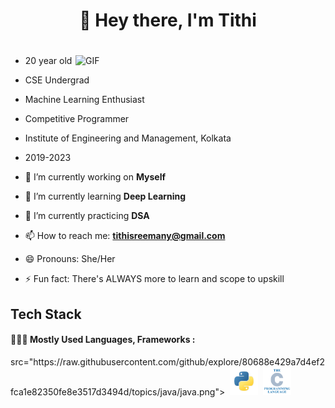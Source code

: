 ### <h1 align="center"> 👋 Hey there, I'm Tithi <h1>
<img align="right" alt="GIF" src="https://media.giphy.com/media/xUA7bdpLxQhsSQdyog/giphy.gif" width="400px" />  
<div></div>

- 20 year old
- CSE Undergrad
- Machine Learning Enthusiast
- Competitive Programmer
- Institute of Engineering and Management, Kolkata
- 2019-2023

- 🔭 I’m currently working on **Myself**
- 🌱 I’m currently learning **Deep Learning**
- 👯 I’m currently practicing **DSA**
- 📫 How to reach me: **tithisreemany@gmail.com**
- 😄 Pronouns: She/Her
- ⚡ Fun fact: There's ALWAYS more to learn and scope to upskill

## Tech Stack
#### 👨🏻‍💻 Mostly Used Languages, Frameworks :
<p align="left">
src="https://raw.githubusercontent.com/github/explore/80688e429a7d4ef2fca1e82350fe8e3517d3494d/topics/java/java.png">&nbsp;&nbsp;<img height="45"    
src="https://raw.githubusercontent.com/github/explore/80688e429a7d4ef2fca1e82350fe8e3517d3494d/topics/python/python.png">&nbsp;&nbsp;<img height="45"
<img height="45" src="https://raw.githubusercontent.com/github/explore/80688e429a7d4ef2fca1e82350fe8e3517d3494d/topics/c/c.png">&nbsp;&nbsp;<img height="45"
</p>                                                                                                                                                 
